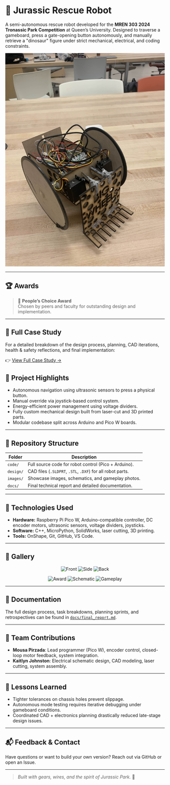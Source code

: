 # 🦖 Jurassic Rescue Robot

A semi-autonomous rescue robot developed for the **MREN 303 2024 Tronassic Park Competition** at Queen’s University. Designed to traverse a gameboard, press a gate-opening button autonomously, and manually retrieve a "dinosaur" figure under strict mechanical, electrical, and coding constraints.

![Robot Front View](images/robot_front.jpg)

---

## 🏆 Awards

> 🥇 **People’s Choice Award**  
> Chosen by peers and faculty for outstanding design and implementation.

---

## 📘 Full Case Study

For a detailed breakdown of the design process, planning, CAD iterations, health & safety reflections, and final implementation:

👉 [View Full Case Study →](docs/index.md)

## 🚀 Project Highlights

- Autonomous navigation using ultrasonic sensors to press a physical button.
- Manual override via joystick-based control system.
- Energy-efficient power management using voltage dividers.
- Fully custom mechanical design built from laser-cut and 3D printed parts.
- Modular codebase split across Arduino and Pico W boards.

---

## 📁 Repository Structure

| Folder | Description |
|--------|-------------|
| `code/` | Full source code for robot control (Pico + Arduino). |
| `design/` | CAD files (`.SLDPRT`, `.STL`, `.DXF`) for all robot parts. |
| `images/` | Showcase images, schematics, and gameplay photos. |
| `docs/` | Final technical report and detailed documentation. |

---

## 🔧 Technologies Used

- **Hardware:** Raspberry Pi Pico W, Arduino-compatible controller, DC encoder motors, ultrasonic sensors, voltage dividers, joysticks.
- **Software:** C++, MicroPython, SolidWorks, laser cutting, 3D printing.
- **Tools:** OnShape, Git, GitHub, VS Code.

---

## 📸 Gallery

<!-- Front / Side / Back -->
<p align="center">
  <img src="/assets/images/jurassic-rescue/robot_front.jpg" alt="Front" width="250"/>
  <img src="/assets/images/jurassic-rescue/robot_side.jpg" alt="Side" width="250"/>
  <img src="/assets/images/jurassic-rescue/robot_back.jpg" alt="Back" width="250"/>
</p>

<!-- Award / Circuit / Gameboard -->
<p align="center">
  <img src="/assets/images/jurassic-rescue/award_robot.jpg" alt="Award" width="250"/>
  <img src="/assets/images/jurassic-rescue/electrical_schematic.png" alt="Schematic" width="250"/>
  <img src="/assets/images/jurassic-rescue/gameboard_middle.webp" alt="Gameplay" width="250"/>
</p>

---

## 📄 Documentation

The full design process, task breakdowns, planning sprints, and retrospectives can be found in [`docs/final_report.md`](docs/final_report.md).

---

## 🤝 Team Contributions

- **Mousa Pirzada**: Lead programmer (Pico W), encoder control, closed-loop motor feedback, system integration.
- **Kaitlyn Johnston**: Electrical schematic design, CAD modeling, laser cutting, system assembly.

---

## 🧠 Lessons Learned

- Tighter tolerances on chassis holes prevent slippage.
- Autonomous mode testing requires iterative debugging under gameboard conditions.
- Coordinated CAD + electronics planning drastically reduced late-stage design issues.

---

## 📬 Feedback & Contact

Have questions or want to build your own version? Reach out via GitHub or open an Issue.

---

> _Built with gears, wires, and the spirit of Jurassic Park._ 🦕

